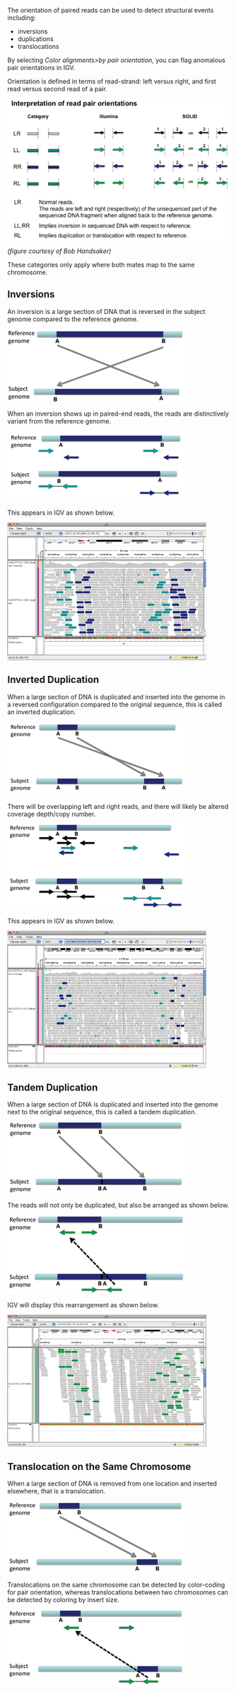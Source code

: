 The orientation of paired reads can be used to detect structural events including:

*   inversions
*   duplications
*   translocations

By selecting _Color alignments>by pair orientation_, you can flag anomalous pair orientations in IGV.

Orientation is defined in terms of read-strand: left versus right, and first read versus second read of a pair.

![](../../img/readpairorientations.jpg)

_(figure courtesy of Bob Handsaker)_

These categories only apply where both mates map to the same chromosome.

Inversions
----------

An inversion is a large section of DNA that is reversed in the subject genome compared to the reference genome.

![](../../img/inversion.jpg)

When an inversion shows up in paired-end reads, the reads are distinctively variant from the reference genome.

![](../../img/inversion_reads.jpg)

This appears in IGV as shown below.

![](../../img/inversion_colors.jpg)

Inverted Duplication
--------------------

When a large section of DNA is duplicated and inserted into the genome in a reversed configuration compared to the original sequence, this is called an inverted duplication.

![](../../img/invdupe.jpg)

There will be overlapping left and right reads, and there will likely be altered coverage depth/copy number.

![](../../img/invdupe_reads.jpg)

This appears in IGV as shown below.

![](../../img/indupe_colors.jpg)

Tandem Duplication
------------------

When a large section of DNA is duplicated and inserted into the genome next to the original sequence, this is called a tandem duplication.

![](../../img/tandemdupe.jpg)

The reads will not only be duplicated, but also be arranged as shown below.

![](../../img/tandemdupe_reads.jpg)

IGV will display this rearrangement as shown below.

![](../../img/tandemdupe_colors.jpg)

Translocation on the Same Chromosome
------------------------------------

When a large section of DNA is removed from one location and inserted elsewhere, that is a translocation.

![](../../img/translocation.jpg)

Translocations on the same chromosome can be detected by color-coding for pair orientation, whereas translocations between two chromosomes can be detected by coloring by insert size.

![](../../img/translocation_reads.jpg)